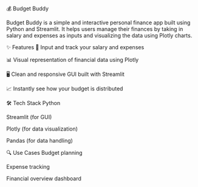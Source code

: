 💰 Budget Buddy

Budget Buddy is a simple and interactive personal finance app built using Python and Streamlit. It helps users manage their finances by taking in salary and expenses as inputs and visualizing the data using Plotly charts.

✨ Features
🧾 Input and track your salary and expenses

📊 Visual representation of financial data using Plotly

🖥️ Clean and responsive GUI built with Streamlit

📈 Instantly see how your budget is distributed

🛠️ Tech Stack
Python

Streamlit (for GUI)

Plotly (for data visualization)

Pandas (for data handling)

🔍 Use Cases
Budget planning

Expense tracking

Financial overview dashboard

